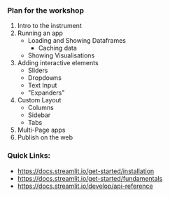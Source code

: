 ### Plan for the workshop
1. Intro to the instrument
2. Running an app
    - Loading and Showing Dataframes
        - Caching data
    - Showing Visualisations
3. Adding interactive elements
    - Sliders
    - Dropdowns
    - Text Input
    - "Expanders"
4. Custom Layout
    - Columns
    - Sidebar
    - Tabs
5. Multi-Page apps
6. Publish on the web


### Quick Links:
- https://docs.streamlit.io/get-started/installation
- https://docs.streamlit.io/get-started/fundamentals
- https://docs.streamlit.io/develop/api-reference
